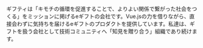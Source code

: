 ギフティは「キモチの循環を促進することで、よりよい関係で繋がった社会をつくる」をミッションに掲げるeギフトの会社です。Vue.jsの力を借りながら、直接会わずに気持ちを届けるeギフトのプロダクトを提供しています。私達は、ギフトを扱う会社として技術コミュニティへ「知見を贈り合う」組織であり続けます。
